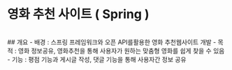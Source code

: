 # 영화 추천 사이트 ( Spring )
<br>
## 개요
 - 배경 : 스프링 프레임워크와 오픈 API를활용한 영화 추천웹사이트 개발
 - 목적 : 영화 정보공유, 영화추천을 통해 사용자가 원하는 맞춤형 영화를 쉽게 찾을 수 있음
 - 기능 : 평점 기능과 게시글 작성, 댓글 기능을 통해 사용자간 정보 공유
